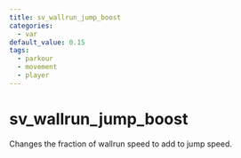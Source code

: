 ```yaml
---
title: sv_wallrun_jump_boost
categories:
  - var
default_value: 0.15
tags:
  - parkour
  - movement
  - player
---
```


# sv_wallrun_jump_boost

Changes the fraction of wallrun speed to add to jump speed.
